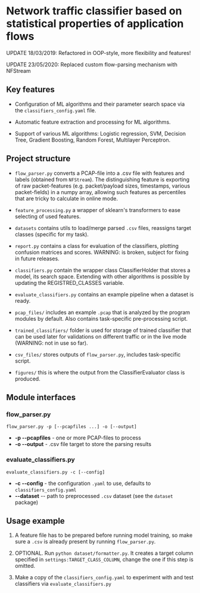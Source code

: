 # Network traffic classifier based on statistical properties of application flows

UPDATE 18/03/2019: Refactored in OOP-style, more flexibility and features! 

UPDATE 23/05/2020: Replaced custom flow-parsing mechanism with NFStream

## Key features

* Configuration of ML algorithms and their parameter search space via the `classifiers_config.yaml` file.

* Automatic feature extraction and processing for ML algorithms.

* Support of various ML algorithms: Logistic regression, SVM, Decision Tree, Gradient Boosting, Random Forest, Multilayer Perceptron. 


## Project structure

* `flow_parser.py` converts a PCAP-file into a .csv file with features and labels (obtained from `NFStream`). 
The distinguishing feature is exporting of raw packet-features (e.g. 
packet/payload sizes, timestamps, various packet-fields) in a numpy array,
allowing such features as percentiles that are tricky to calculate in 
online mode. 

* `feature_processing.py` a wrapper of sklearn's transformers to 
ease selecting of used features.

* `datasets` contains utils to load/merge parsed `.csv` files, reassigns target classes (specific for my task).

* `report.py` contains a class for evaluation of the classifiers, plotting confusion matrices and scores. 
WARNING: is broken, subject for fixing in future releases.

* `classifiers.py` contain the wrapper class ClassifierHolder that stores a model, its search space. 
Extending with other algorithms is possible by updating the REGISTRED_CLASSES variable.

* `evaluate_classifiers.py` contains an example pipeline when a dataset is ready.

* `pcap_files/` includes an example `.pcap` that is analyzed by the program modules by default. 
Also contains task-specific pre-processing script.

* `trained_classifiers/` folder is used for storage of trained classifier that can be used later for validations on different traffic or in the live mode (WARNING: not in use so far).

* `csv_files/` stores outputs of `flow_parser.py`, includes task-specific script.

* `figures/` this is where the output from the ClassifierEvaluator class is produced.  

## Module interfaces
### flow_parser.py

`flow_parser.py -p [--pcapfiles ...] -o [--output]`
* **-p --pcapfiles** - one or more PCAP-files to process
* **-o --output** - .csv file target to store the parsing results 

### evaluate_classifiers.py

`evaluate_classifiers.py -c [--config]`
* **-c --config** - the configuration `.yaml` to use, defaults to `classifiers_config.yaml`
* **--dataset** -- path to preprocessed `.csv` dataset (see the `dataset` package) 

## Usage example

1. A feature file has to be prepared before running model training, so make sure a `.csv` is already present 
by running `flow_parser.py`. 

2. OPTIONAL. Run `python dataset/formatter.py`. It creates a target column specified in `settings:TARGET_CLASS_COLUMN`,
 change the one if this step is omitted.

3. Make a copy of the `classifiers_config.yaml` to experiment with and
test classifiers via `evaluate_classifiers.py`

